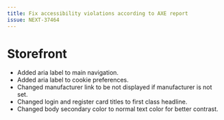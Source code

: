```yaml
---
title: Fix accessibility violations according to AXE report
issue: NEXT-37464
---
```

# Storefront
* Added aria label to main navigation.
* Added aria label to cookie preferences.
* Changed manufacturer link to be not displayed if manufacturer is not set.
* Changed login and register card titles to first class headline.
* Changed body secondary color to normal text color for better contrast.
